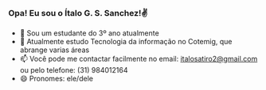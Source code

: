 ### Opa! Eu sou o Ítalo G. S. Sanchez!✌


- 🔭 Sou um estudante do 3º ano atualmente
- 🌱 Atualmente estudo Tecnologia da informação no Cotemig, que abrange varias áreas
- 📫 Você pode me contactar facilmente no email: italosatiro2@gmail.com ou pelo telefone: (31) 984012164
- 😄 Pronomes: ele/dele
